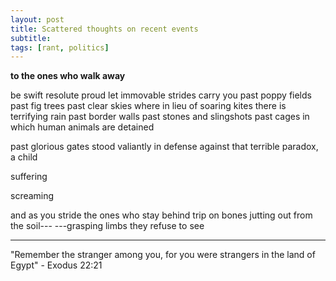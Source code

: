 ```yaml
---
layout: post
title: Scattered thoughts on recent events
subtitle: 
tags: [rant, politics]
---
```


**to the ones who walk away**

be swift resolute proud let immovable strides carry you
past poppy fields past fig trees past clear skies where in lieu of soaring kites there is terrifying rain
past border walls past stones and slingshots past cages in which human animals are detained

past glorious gates stood valiantly in defense against that terrible paradox, a child

suffering

screaming

and as you stride the ones who stay behind trip on bones jutting out from the soil---
---grasping limbs they refuse to see

---
"Remember the stranger among you, for you were strangers in the land of Egypt" - Exodus 22:21

<!--stackedit_data:
eyJoaXN0b3J5IjpbMTYyMzk0MzQyMCwyNzE1MDcyNjQsMTQxMT
E3Mzk1M119
-->